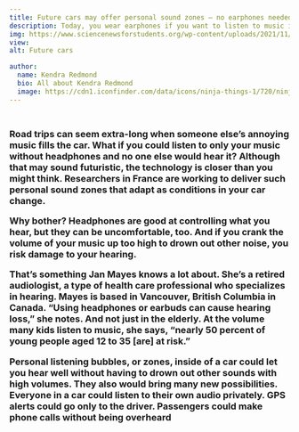 ```yaml
---
title: Future cars may offer personal sound zones — no earphones needed.
description: Today, you wear earphones if you want to listen to music in a car without disturbing others. Someday soon, the car’s headrest may broadcast those tunes so that you can hear them but others in the car won’t have to.
img: https://www.sciencenewsforstudents.org/wp-content/uploads/2021/11/1030_LEM_personal_sound_zone_main.png
view: 
alt: Future cars

author:
  name: Kendra Redmond
  bio: All about Kendra Redmond
  image: https://cdn1.iconfinder.com/data/icons/ninja-things-1/720/ninja-background-256.png
---
```

<h3>
<br>
Road trips can seem extra-long when someone else’s annoying music fills the car. What if you could listen to only your music without headphones and no one else would hear it? Although that may sound futuristic, the technology is closer than you might think. Researchers in France are working to deliver such personal sound zones that adapt as conditions in your car change.

Why bother? Headphones are good at controlling what you hear, but they can be uncomfortable, too. And if you crank the volume of your music up too high to drown out other noise, you risk damage to your hearing.

That’s something Jan Mayes knows a lot about. She’s a retired audiologist, a type of health care professional who specializes in hearing. Mayes is based in Vancouver, British Columbia in Canada. “Using headphones or earbuds can cause hearing loss,” she notes. And not just in the elderly. At the volume many kids listen to music, she says, “nearly 50 percent of young people aged 12 to 35 [are] at risk.”

Personal listening bubbles, or zones, inside of a car could let you hear well without having to drown out other sounds with high volumes. They also would bring many new possibilities. Everyone in a car could listen to their own audio privately. GPS alerts could go only to the driver. Passengers could make phone calls without being overheard
</h4>
